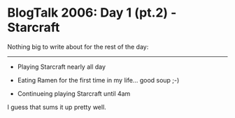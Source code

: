 # BlogTalk 2006: Day 1 (pt.2) - Starcraft

Nothing big to write about for the rest of the day:

-------------------------------



* Playing Starcraft nearly all day

* Eating Ramen for the first time in my life... good soup ;-)

* Continueing playing Starcraft until 4am



I guess that sums it up pretty well.